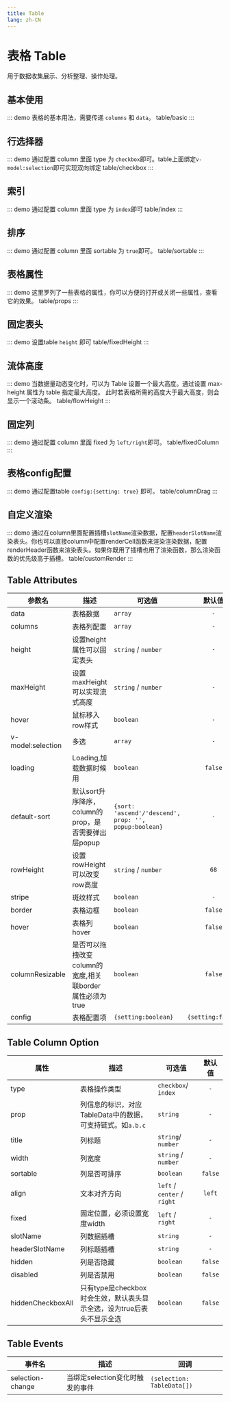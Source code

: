 ```yaml
---
title: Table
lang: zh-CN
---
```


# 表格 Table
用于数据收集展示、分析整理、操作处理。

## 基本使用
::: demo 表格的基本用法，需要传递 `columns` 和 `data`。
table/basic
:::


## 行选择器
::: demo 通过配置 column 里面 type 为 `checkbox`即可。table上面绑定`v-model:selection`即可实现双向绑定
table/checkbox
:::

## 索引
::: demo 通过配置 column 里面 type 为 `index`即可
table/index
:::

## 排序
::: demo 通过配置 column 里面 sortable 为 `true`即可。
table/sortable
:::


## 表格属性
::: demo 这里罗列了一些表格的属性，你可以方便的打开或关闭一些属性，查看它的效果。
table/props
:::

## 固定表头
::: demo 设置table `height` 即可
table/fixedHeight
:::

## 流体高度
::: demo 当数据量动态变化时，可以为 Table 设置一个最大高度。通过设置 max-height 属性为 table 指定最大高度。 此时若表格所需的高度大于最大高度，则会显示一个滚动条。
table/flowHeight
:::


## 固定列
::: demo 通过配置 column 里面 fixed 为 `left/right`即可。
table/fixedColumn
:::

## 表格config配置
::: demo 通过配置table `config:{setting: true}` 即可。
table/columnDrag
:::

## 自定义渲染
::: demo 通过在column里面配置插槽`slotName`渲染数据，配置`headerSlotName`渲染表头。你也可以直接column中配置renderCell函数来渲染渲染数据，配置renderHeader函数来渲染表头。如果你既用了插槽也用了渲染函数，那么渲染函数的优先级高于插槽。
table/customRender
:::

## Table Attributes
|参数名|描述|可选值|默认值|
|---|---|---|:---:|
|data|表格数据|`array`|`-`|
|columns|表格列配置|`array`|`-`|
|height|设置height属性可以固定表头|`string` / `number`|`-`|
|maxHeight|设置maxHeight可以实现流式高度|`string` / `number`|`-`|
|hover|鼠标移入row样式|`boolean`|`-`|
|v-model:selection|多选|`array`|`-`|
|loading|Loading,加载数据时候用|`boolean`|`false`|
|default-sort|默认sort升序降序，column的prop，是否需要弹出层popup|`{sort: 'ascend'/'descend', prop: '', popup:boolean}`|`-`|
|rowHeight|设置rowHeight可以改变row高度|`string` / `number`|`68`|
|stripe|斑纹样式|`boolean`|`-`|
|border|表格边框|`boolean` |`false`|
|hover|表格列hover|`boolean`|`false`|
|columnResizable|是否可以拖拽改变column的宽度,相关联border属性必须为true|`boolean`|`false`|
|config|表格配置项|`{setting:boolean}`|`{setting:false}`|



## Table Column Option
|属性|描述|可选值|默认值|
|---|---|---|:---:|
|type|表格操作类型|`checkbox`/ `index`|`-`|
|prop|列信息的标识，对应TableData中的数据，可支持链式。如`a.b.c`|`string`|`-`|
|title|列标题|`string`/ `number`|`-`|
|width|列宽度|`string` / `number`|`-`|
|sortable|列是否可排序|`boolean`|`false`|
|align|文本对齐方向|`left` / `center` / `right`|`left`|
|fixed|固定位置，必须设置宽度width|`left` / `right`|`-`|
|slotName|列数据插槽|`string`|`-`|
|headerSlotName|列标题插槽|`string`|`-`|
|hidden|列是否隐藏|`boolean`|`false`|
|disabled|列是否禁用|`boolean`|`false`|
|hiddenCheckboxAll|只有type是checkbox时会生效，默认表头显示全选，设为true后表头不显示全选|`boolean`|`false`|




## Table Events
|事件名|描述|回调|
|---|---|---|
|selection-change|当绑定selection变化时触发的事件|`(selection: TableData[])`|





